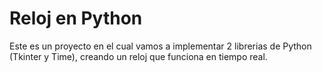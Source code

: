 # Reloj en Python

Este es un proyecto en el cual vamos a implementar 2 librerias de Python (Tkinter y Time), creando un reloj que funciona en tiempo real.
